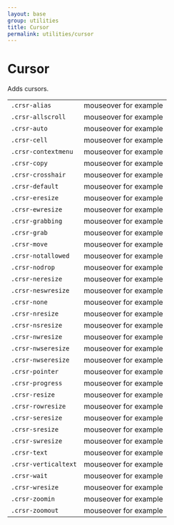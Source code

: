 ```yaml
---
layout: base
group: utilities
title: Cursor
permalink: utilities/cursor
---
```


# Cursor

<p class="intro">Adds cursors.</p>

<table>
    <tr>
        <td><code>.crsr-alias</code></td>
        <td class="crsr-alias">mouseover for example</td>
    </tr>
    <tr>
        <td><code>.crsr-allscroll</code></td>
        <td class="crsr-allscroll">mouseover for example</td>
    </tr>
    <tr>
        <td><code>.crsr-auto</code></td>
        <td class="crsr-auto">mouseover for example</td>
    </tr>
    <tr>
        <td><code>.crsr-cell</code></td>
        <td class="crsr-cell">mouseover for example</td>
    </tr>
    <tr>
        <td><code>.crsr-contextmenu</code></td>
        <td class="crsr-contextmenu">mouseover for example</td>
    </tr>
    <tr>
        <td><code>.crsr-copy</code></td>
        <td class="crsr-copy">mouseover for example</td>
    </tr>
    <tr>
        <td><code>.crsr-crosshair</code></td>
        <td class="crsr-crosshair">mouseover for example</td>
    </tr>
    <tr>
        <td><code>.crsr-default</code></td>
        <td class="crsr-default">mouseover for example</td>
    </tr>
    <tr>
        <td><code>.crsr-eresize</code></td>
        <td class="crsr-eresize">mouseover for example</td>
    </tr>
    <tr>
        <td><code>.crsr-ewresize</code></td>
        <td class="crsr-ewresize">mouseover for example</td>
    </tr>
    <tr>
        <td><code>.crsr-grabbing</code></td>
        <td class="crsr-grabbing">mouseover for example</td>
    </tr>
    <tr>
        <td><code>.crsr-grab</code></td>
        <td class="crsr-grab">mouseover for example</td>
    </tr>
    <tr>
        <td><code>.crsr-move</code></td>
        <td class="crsr-move">mouseover for example</td>
    </tr>
    <tr>
        <td><code>.crsr-notallowed</code></td>
        <td class="crsr-notallowed">mouseover for example</td>
    </tr>
    <tr>
        <td><code>.crsr-nodrop</code></td>
        <td class="crsr-nodrop">mouseover for example</td>
    </tr>
    <tr>
        <td><code>.crsr-neresize</code></td>
        <td class="crsr-neresize">mouseover for example</td>
    </tr>
    <tr>
        <td><code>.crsr-neswresize</code></td>
        <td class="crsr-neswresize">mouseover for example</td>
    </tr>
    <tr>
        <td><code>.crsr-none</code></td>
        <td class="crsr-none">mouseover for example</td>
    </tr>
    <tr>
        <td><code>.crsr-nresize</code></td>
        <td class="crsr-nresize">mouseover for example</td>
    </tr>
    <tr>
        <td><code>.crsr-nsresize</code></td>
        <td class="crsr-nsresize">mouseover for example</td>
    </tr>
    <tr>
        <td><code>.crsr-nwresize</code></td>
        <td class="crsr-nwresize">mouseover for example</td>
    </tr>
    <tr>
        <td><code>.crsr-nwseresize</code></td>
        <td class="crsr-nwseresize">mouseover for example</td>
    </tr>
    <tr>
        <td><code>.crsr-nwseresize</code></td>
        <td class="crsr-nwseresize">mouseover for example</td>
    </tr>
    <tr>
        <td><code>.crsr-pointer</code></td>
        <td class="crsr-pointer">mouseover for example</td>
    </tr>
    <tr>
        <td><code>.crsr-progress</code></td>
        <td class="crsr-progress">mouseover for example</td>
    </tr>
    <tr>
        <td><code>.crsr-resize</code></td>
        <td class="crsr-resize">mouseover for example</td>
    </tr>
    <tr>
        <td><code>.crsr-rowresize</code></td>
        <td class="crsr-rowresize">mouseover for example</td>
    </tr>
    <tr>
        <td><code>.crsr-seresize</code></td>
        <td class="crsr-seresize">mouseover for example</td>
    </tr>
    <tr>
        <td><code>.crsr-sresize</code></td>
        <td class="crsr-sresize">mouseover for example</td>
    </tr>
    <tr>
        <td><code>.crsr-swresize</code></td>
        <td class="crsr-swresize">mouseover for example</td>
    </tr>
    <tr>
        <td><code>.crsr-text</code></td>
        <td class="crsr-text">mouseover for example</td>
    </tr>
    <tr>
        <td><code>.crsr-verticaltext</code></td>
        <td class="crsr-verticaltext">mouseover for example</td>
    </tr>
    <tr>
        <td><code>.crsr-wait</code></td>
        <td class="crsr-wait">mouseover for example</td>
    </tr>
    <tr>
        <td><code>.crsr-wresize</code></td>
        <td class="crsr-wresize">mouseover for example</td>
    </tr>
    <tr>
        <td><code>.crsr-zoomin</code></td>
        <td class="crsr-zoomin">mouseover for example</td>
    </tr>
    <tr>
        <td><code>.crsr-zoomout</code></td>
        <td class="crsr-zoomout">mouseover for example</td>
    </tr>
</table>